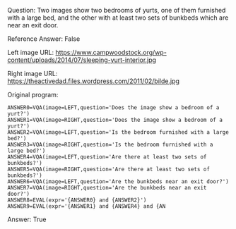 Question: Two images show two bedrooms of yurts, one of them furnished with a large bed, and the other with at least two sets of bunkbeds which are near an exit door.

Reference Answer: False

Left image URL: https://www.campwoodstock.org/wp-content/uploads/2014/07/sleeping-yurt-interior.jpg

Right image URL: https://theactivedad.files.wordpress.com/2011/02/bilde.jpg

Original program:

```
ANSWER0=VQA(image=LEFT,question='Does the image show a bedroom of a yurt?')
ANSWER1=VQA(image=RIGHT,question='Does the image show a bedroom of a yurt?')
ANSWER2=VQA(image=LEFT,question='Is the bedroom furnished with a large bed?')
ANSWER3=VQA(image=RIGHT,question='Is the bedroom furnished with a large bed?')
ANSWER4=VQA(image=LEFT,question='Are there at least two sets of bunkbeds?')
ANSWER5=VQA(image=RIGHT,question='Are there at least two sets of bunkbeds?')
ANSWER6=VQA(image=LEFT,question='Are the bunkbeds near an exit door?')
ANSWER7=VQA(image=RIGHT,question='Are the bunkbeds near an exit door?')
ANSWER8=EVAL(expr='{ANSWER0} and {ANSWER2}')
ANSWER9=EVAL(expr='{ANSWER1} and {ANSWER4} and {AN
```
Answer: True


